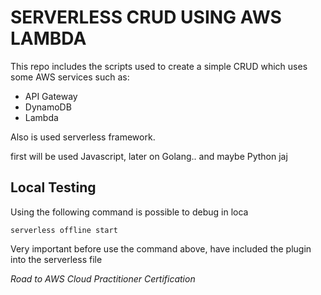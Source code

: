 # SERVERLESS CRUD USING AWS LAMBDA

This repo includes the scripts used to create a simple CRUD which uses some AWS services such as:

- API Gateway
- DynamoDB
- Lambda

Also is used serverless framework.

first will be used Javascript, later on Golang.. and maybe Python jaj

## Local Testing

Using the following command is possible to debug in loca

`serverless offline start`

Very important before use the command above, have included the plugin into the serverless file


*Road to AWS Cloud Practitioner Certification*